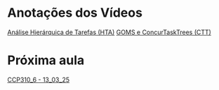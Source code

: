 # Anotações dos Vídeos
[Análise Hierárquica de Tarefas (HTA)](Análise%20Hierárquica%20de%20Tarefas%20(HTA).md)
[GOMS e ConcurTaskTrees (CTT)](GOMS%20e%20ConcurTaskTrees%20(CTT).md)
# Próxima aula
[CCP310_6 - 13_03_25](CCP310_6%20-%2013_03_25.md)